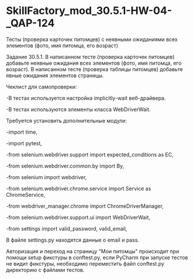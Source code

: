 # SkillFactory_mod_30.5.1-HW-04-_QAP-124
Тесты (проверка карточек питомцев) c неявными ожиданиями всех элементов (фото, имя питомца, его возраст)

Задание 30.5.1.
В написанном тесте (проверка карточек питомцев) добавьте неявные ожидания всех элементов (фото, имя питомца, его возраст).
В написанном тесте (проверка таблицы питомцев) добавьте явные ожидания элементов страницы.

Чеклист для самопроверки:

 -В тестах используется настройка implicitly-wait веб-драйвера.
 
 -В тестах используются элементы класса WebDriverWait.

Требуется установить дополнительные модули:

-import time,

-import pytest,

-from selenium.webdriver.support import expected_conditions as EC,

-from selenium.webdriver.common.by import By,

-from selenium import webdriver,

-from selenium.webdriver.chrome.service import Service as ChromeService,

-from webdriver_manager.chrome import ChromeDriverManager,

-from selenium.webdriver.support.ui import WebDriverWait,

-from settings import valid_password, valid_email,


В файле settings.py находятся данные о email и pass.

Авторизация и переход на страницу "Мои питомцы" происходит при помощи setup фикстуры в conftest.py, если PyCharm при запуске тестов
не видит фикстуры, необходимо переместить файл conftest.py директорию с файлами тестов. 
